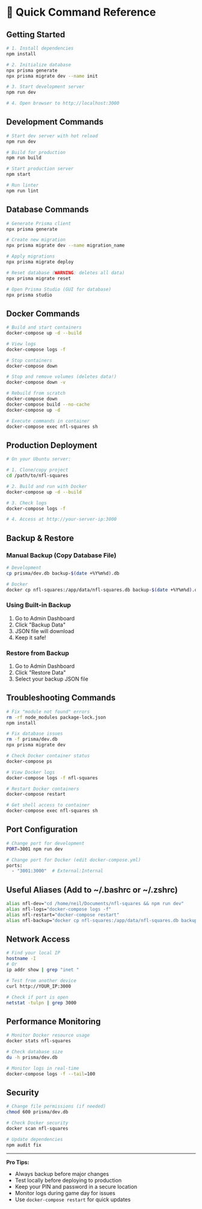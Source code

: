 # 🎯 Quick Command Reference

## Getting Started

```bash
# 1. Install dependencies
npm install

# 2. Initialize database
npx prisma generate
npx prisma migrate dev --name init

# 3. Start development server
npm run dev

# 4. Open browser to http://localhost:3000
```

## Development Commands

```bash
# Start dev server with hot reload
npm run dev

# Build for production
npm run build

# Start production server
npm start

# Run linter
npm run lint
```

## Database Commands

```bash
# Generate Prisma client
npx prisma generate

# Create new migration
npx prisma migrate dev --name migration_name

# Apply migrations
npx prisma migrate deploy

# Reset database (WARNING: deletes all data)
npx prisma migrate reset

# Open Prisma Studio (GUI for database)
npx prisma studio
```

## Docker Commands

```bash
# Build and start containers
docker-compose up -d --build

# View logs
docker-compose logs -f

# Stop containers
docker-compose down

# Stop and remove volumes (deletes data!)
docker-compose down -v

# Rebuild from scratch
docker-compose down
docker-compose build --no-cache
docker-compose up -d

# Execute commands in container
docker-compose exec nfl-squares sh
```

## Production Deployment

```bash
# On your Ubuntu server:

# 1. Clone/copy project
cd /path/to/nfl-squares

# 2. Build and run with Docker
docker-compose up -d --build

# 3. Check logs
docker-compose logs -f

# 4. Access at http://your-server-ip:3000
```

## Backup & Restore

### Manual Backup (Copy Database File)

```bash
# Development
cp prisma/dev.db backup-$(date +%Y%m%d).db

# Docker
docker cp nfl-squares:/app/data/nfl-squares.db backup-$(date +%Y%m%d).db
```

### Using Built-in Backup

1. Go to Admin Dashboard
2. Click "Backup Data"
3. JSON file will download
4. Keep it safe!

### Restore from Backup

1. Go to Admin Dashboard
2. Click "Restore Data"
3. Select your backup JSON file

## Troubleshooting Commands

```bash
# Fix "module not found" errors
rm -rf node_modules package-lock.json
npm install

# Fix database issues
rm -f prisma/dev.db
npx prisma migrate dev

# Check Docker container status
docker-compose ps

# View Docker logs
docker-compose logs -f nfl-squares

# Restart Docker containers
docker-compose restart

# Get shell access to container
docker-compose exec nfl-squares sh
```

## Port Configuration

```bash
# Change port for development
PORT=3001 npm run dev

# Change port for Docker (edit docker-compose.yml)
ports:
  - "3001:3000"  # External:Internal
```

## Useful Aliases (Add to ~/.bashrc or ~/.zshrc)

```bash
alias nfl-dev="cd /home/neil/Documents/nfl-squares && npm run dev"
alias nfl-logs="docker-compose logs -f"
alias nfl-restart="docker-compose restart"
alias nfl-backup="docker cp nfl-squares:/app/data/nfl-squares.db backup-$(date +%Y%m%d).db"
```

## Network Access

```bash
# Find your local IP
hostname -I
# Or
ip addr show | grep "inet "

# Test from another device
curl http://YOUR_IP:3000

# Check if port is open
netstat -tulpn | grep 3000
```

## Performance Monitoring

```bash
# Monitor Docker resource usage
docker stats nfl-squares

# Check database size
du -h prisma/dev.db

# Monitor logs in real-time
docker-compose logs -f --tail=100
```

## Security

```bash
# Change file permissions (if needed)
chmod 600 prisma/dev.db

# Check Docker security
docker scan nfl-squares

# Update dependencies
npm audit fix
```

---

**Pro Tips:**

- Always backup before major changes
- Test locally before deploying to production
- Keep your PIN and password in a secure location
- Monitor logs during game day for issues
- Use `docker-compose restart` for quick updates
